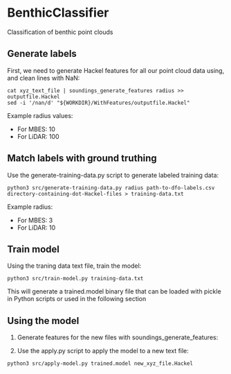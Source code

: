 # BenthicClassifier
Classification of benthic point clouds

## Generate labels

First, we need to generate Hackel features for all our point cloud data using, and clean lines with NaN:
```
cat xyz_text_file | soundings_generate_features radius >> outputfile.Hackel
sed -i '/nan/d' "${WORKDIR}/WithFeatures/outputfile.Hackel"

```

Example radius values:
- For MBES: 10
- For LiDAR: 100


## Match labels with ground truthing

Use the generate-training-data.py script to generate labeled training data:

```
python3 src/generate-training-data.py radius path-to-dfo-labels.csv directory-containing-dot-Hackel-files > training-data.txt
```

Example radius:
- For MBES: 3
- For LiDAR: 10

## Train model

Using the traning data text file, train the model:

```
python3 src/train-model.py training-data.txt
```

This will generate a trained.model binary file that can be loaded with pickle in Python scripts or used in the following section

## Using the model

1) Generate features for the new files with soundings_generate_features:


2) Use the apply.py script to apply the model to a new text file:

```
python3 src/apply-model.py trained.model new_xyz_file.Hackel
```

